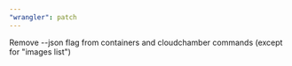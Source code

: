 ```yaml
---
"wrangler": patch
---
```


Remove --json flag from containers and cloudchamber commands (except for "images list")
